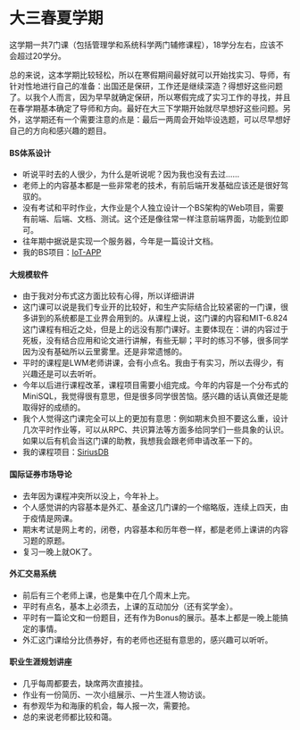 # 大三春夏学期

这学期一共7门课（包括管理学和系统科学两门辅修课程），18学分左右，应该不会超过20学分。

总的来说，这本学期比较轻松，所以在寒假期间最好就可以开始找实习、导师，有针对性地进行自己的准备：出国还是保研，工作还是继续深造？得想好这些问题了。以我个人而言，因为早早就确定保研，所以寒假完成了实习工作的寻找，并且在春学期基本确定了导师和方向。最好在大三下学期开始就尽早想好这些问题。另外，这学期还有一个需要注意的点是：最后一两周会开始毕设选题，可以尽早想好自己的方向和感兴趣的题目。



#### BS体系设计

- 听说平时去的人很少，为什么是听说呢？因为我也没有去过……
- 老师上的内容基本都是一些非常老的技术，有前后端开发基础应该还是很好驾驭的。
- 没有考试和平时作业，大作业是个人独立设计一个BS架构的Web项目，需要有前端、后端、文档、测试。这个还是像往常一样注意前端界面，功能到位即可。
- 往年期中据说是实现一个服务器，今年是一篇设计文档。
- 我的BS项目：[IoT-APP](https://github.com/LBruyne/IoT-app)



#### 大规模软件

- 由于我对分布式这方面比较有心得，所以详细讲讲
- 这门课可以说是我们专业开的比较好，和生产实际结合比较紧密的一门课，很多讲到的系统都是工业界会用到的。从课程上说，这门课的内容和MIT-6.824这门课程有相近之处，但是上的远没有那门课好。主要体现在：讲的内容过于死板，没有结合应用和论文进行讲解，有些无聊；平时的练习不够，很多同学因为没有基础所以云里雾里。还是非常遗憾的。
- 平时的课程是LWM老师讲课，会有小点名。我由于有实习，所以去得少，有兴趣还是可以去听听。
- 今年以后进行课程改革，课程项目需要小组完成。今年的内容是一个分布式的MiniSQL，我觉得很有意思，但是很多同学很苦恼。感兴趣的话认真做还是能取得好的成绩的。
- 我个人觉得这门课完全可以上的更加有意思：例如期末负担不要这么重，设计几次平时作业等，可以从RPC、共识算法等方面多给同学们一些具象的认识。如果以后有机会当这门课的助教，我想我会跟老师申请改革一下的。
- 我的课程项目：[SiriusDB](https://github.com/LBruyne/SiriusDB)



#### 国际证券市场导论

- 去年因为课程冲突所以没上，今年补上。
- 个人感觉讲的内容基本是外汇、基金这几门课的一个缩略版，连续上四天，由于疫情是网课。
- 期末考试是网上考的，闭卷，内容基本和历年卷一样，都是老师上课讲的内容习题的原题。
- 复习一晚上就OK了。



#### 外汇交易系统

- 前后有三个老师上课，也是集中在几个周末上完。
- 平时有点名，基本上必须去，上课的互动加分（还有奖学金）。
- 平时有一篇论文和一份题目，还有作为Bonus的展示。基本上都是一晚上能搞定的事情。
- 外汇这门课给分比债券好，有的老师也还挺有意思的，感兴趣可以听听。



#### 职业生涯规划讲座

- 几乎每周都要去，缺席两次直接挂。
- 作业有一份简历、一次小组展示、一片生涯人物访谈。
- 有参观华为和海康的机会，每人报一次，需要抢。
- 总的来说老师都比较和蔼。
